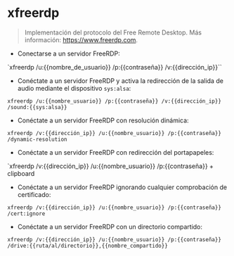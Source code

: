 # xfreerdp

> Implementación del protocolo del Free Remote Desktop.
> Más información: <https://www.freerdp.com>.

- Conectarse a un servidor FreeRDP:

`xfreerdp /u:{{nombre_de_usuario}} /p:{{contraseña}} /v:{{dirección_ip}}``

- Conéctate a un servidor FreeRDP y activa la redirección de la salida de audio mediante el dispositivo `sys:alsa`:

`xfreerdp /u:{{nombre_usuario}} /p:{{contraseña}} /v:{{dirección_ip}} /sound:{{sys:alsa}}`

- Conéctate a un servidor FreeRDP con resolución dinámica:

`xfreerdp /v:{{dirección_ip}} /u:{{nombre_usuario}} /p:{{contraseña}} /dynamic-resolution`

- Conéctate a un servidor FreeRDP con redirección del portapapeles:

`xfreerdp /v:{{dirección_ip}} /u:{{nombre_usuario}} /p:{{contraseña}} + clipboard

- Conéctate a un servidor FreeRDP ignorando cualquier comprobación de certificado:

`xfreerdp /v:{{dirección_ip}} /u:{{nombre_usuario}} /p:{{contraseña}} /cert:ignore`

- Conéctate a un servidor FreeRDP con un directorio compartido:

`xfreerdp /v:{{dirección_ip}} /u:{{nombre_usuario}} /p:{{contraseña}} /drive:{{ruta/al/directorio}},{{nombre_compartido}}`
